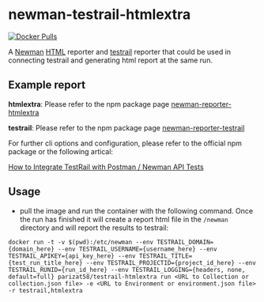 # newman-testrail-htmlextra


[![Docker Pulls](https://img.shields.io/docker/pulls/parizat58/testrail-htmlextra??style=for-the-badge&logo=docker)](https://hub.docker.com/r/parizat58/testrail-htmlextra)


A [Newman](https://github.com/postmanlabs/newman) [HTML](https://github.com/DannyDainton/newman-reporter-htmlextra) reporter and [testrail](https://www.npmjs.com/package/newman-reporter-testrail) reporter that could be used in connecting testrail and generating html report at the same run. 

## Example report
**htmlextra**: Please refer to the npm package page [newman-reporter-htmlextra](https://www.npmjs.com/package/newman-reporter-htmlextra)

**testrail**: Please refer to the npm package page [newman-reporter-testrail](https://www.npmjs.com/package/newman-reporter-testrail)

For further cli options and configuration, please refer to the official npm package or the following artical:

[How to Integrate TestRail with Postman / Newman API Tests](https://medium.com/apis-with-valentine/how-to-integrate-testrail-with-postman-newman-api-tests-cc0380998d04)


## Usage
- pull the image and run the container with the following command. Once the run has finished it will create a report html file in the `/newman` directory and will report the results to testrail:

```console
docker run -t -v $(pwd):/etc/newman --env TESTRAIL_DOMAIN={domain_here} --env TESTRAIL_USERNAME={username_here} --env TESTRAIL_APIKEY={api_key_here} --env TESTRAIL_TITLE={test_run_title_here} --env TESTRAIL_PROJECTID={project_id_here} --env TESTRAIL_RUNID={run_id_here} --env TESTRAIL_LOGGING={headers, none, default=full} parizat58/testrail-htmlextra run <URL to Collection or collection.json file> -e <URL to Environment or environment.json file> -r testrail,htmlextra


